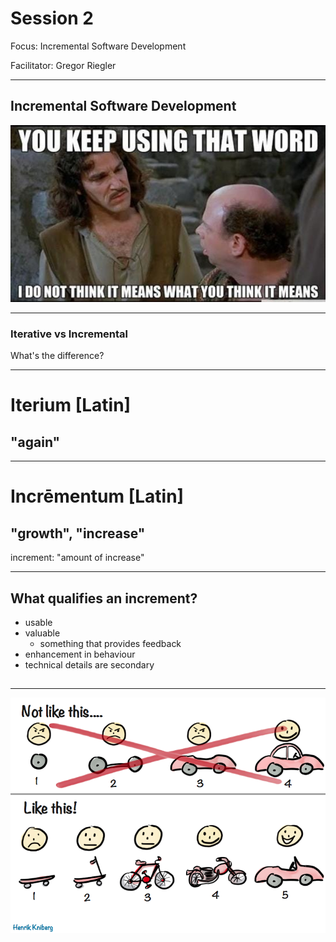 # Session 2

Focus: Incremental Software Development

Facilitator: Gregor Riegler

---

## Incremental Software Development

![you-keep-using-that-word.png](./images/you-keep-using-that-word.png)

---

### Iterative vs Incremental

What's the difference?

---

# Iterium [Latin]

## "again"

---

# Incrēmentum [Latin]

## "growth", "increase"

increment: "amount of increase"

---

## What qualifies an increment?

- usable
- valuable
  - something that provides feedback
- enhancement in behaviour
- technical details are secondary

##

---

![images/mvp.png](./images/mvp.png)

